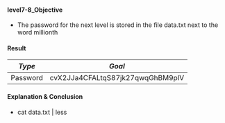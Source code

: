 #### level7-8_Objective

* The password for the next level is stored in the file data.txt next to the word millionth

#### Result

|**_Type_**|**_Goal_**|
|:--:|:--:|
|Password|cvX2JJa4CFALtqS87jk27qwqGhBM9plV|

#### Explanation & Conclusion

* cat data.txt | less